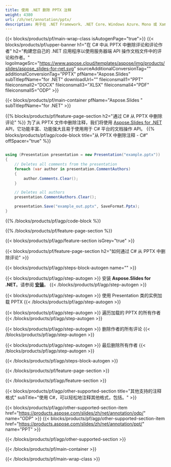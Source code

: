 ```yaml
---
title: 使用 .NET 删除 PPTX 注释
weight: 4380
url: /zh/net/annotation/pptx/ 
description: 用于在 .NET Framework、.NET Core、Windows Azure、Mono 或 Xamarin 平台上删除 PPTX 格式注释的 C# 源代码。
---
```


{{< blocks/products/pf/main-wrap-class isAutogenPage="true">}}
{{< blocks/products/pf/upper-banner h1="在 C# 中从 PPTX 中删除评论和评论作者" h2="构建您自己的 .NET 应用程序以使用服务器端 API 操作文档文件中的评论和作者。" logoImageSrc="https://www.aspose.cloud/templates/aspose/img/products/slides/aspose_slides-for-net.svg" sourceAdditionalConversionTag="" additionalConversionTag="PPTX" pfName="Aspose.Slides" subTitlepfName="for .NET" downloadUrl="" fileiconsmall1="PPT" fileiconsmall2="DOCX" fileiconsmall3="XLSX" fileiconsmall4="PDF" fileiconsmall5="ODP" >}}

{{< blocks/products/pf/main-container pfName="Aspose.Slides " subTitlepfName="for .NET" >}}

{{% blocks/products/pf/feature-page-section  h2="通过 C# 从 PPTX 中删除评论" %}}
为了从 PPTX 文件中删除注释，我们将使用 [Aspose.Slides for .NET](https://products.aspose.com/slides/zh/net) API，它功能丰富、功能强大且易于使用用于 C# 平台的文档操作 API。
{{% blocks/products/pf/agp/code-block title="从 PPTX 中删除注释 - C#" offSpacer="true" %}}

```cs

using (Presentation presentation = new Presentation("example.pptx"))
{
    // Deletes all comments from the presentation
    foreach (var author in presentation.CommentAuthors)
    {
        author.Comments.Clear();
    }

    // Deletes all authors
    presentation.CommentAuthors.Clear();

    presentation.Save("example_out.pptx", SaveFormat.Pptx);
}
```
{{% /blocks/products/pf/agp/code-block %}}

{{% /blocks/products/pf/feature-page-section %}}

{{< blocks/products/pf/agp/feature-section isGrey="true" >}}

{{< blocks/products/pf/feature-page-section  h2="如何通过 C# 从 PPTX 中删除评论" >}}

{{< blocks/products/pf/agp/steps-block-autogen name="" >}}

{{< blocks/products/pf/agp/step-autogen >}}
安装 **Aspose.Slides for .NET**。请参阅 [**安装**](https://docs.aspose.com/slides/net/installation/)。
{{< /blocks/products/pf/agp/step-autogen >}}

{{< blocks/products/pf/agp/step-autogen >}}
使用 Presentation 类的实例加载 PPTX
{{< /blocks/products/pf/agp/step-autogen >}}

{{< blocks/products/pf/agp/step-autogen >}}
遍历加载的 PPTX 的所有作者
{{< /blocks/products/pf/agp/step-autogen >}}

{{< blocks/products/pf/agp/step-autogen >}}
删除作者的所有评论
{{< /blocks/products/pf/agp/step-autogen >}}

{{< blocks/products/pf/agp/step-autogen >}}
最后删除所有作者
{{< /blocks/products/pf/agp/step-autogen >}}

{{< /blocks/products/pf/agp/steps-block-autogen >}}

{{< /blocks/products/pf/feature-page-section >}}

{{< /blocks/products/pf/agp/feature-section >}}

{{< blocks/products/pf/agp/other-supported-section title="其他支持的注释格式" subTitle="使用 C#，可以轻松地注释其他格式，包括。" >}}

{{< blocks/products/pf/agp/other-supported-section-item href="https://products.aspose.com/slides/zh/net/annotation/odp/" name="ODP" >}}
{{< blocks/products/pf/agp/other-supported-section-item href="https://products.aspose.com/slides/zh/net/annotation/ppt/" name="PPT" >}}

{{< /blocks/products/pf/agp/other-supported-section >}}

{{< /blocks/products/pf/main-container >}}
    
{{< /blocks/products/pf/main-wrap-class >}}
